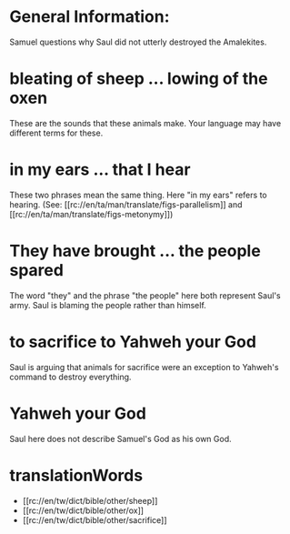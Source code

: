 # General Information:

Samuel questions why Saul did not utterly destroyed the Amalekites.

# bleating of sheep ... lowing of the oxen

These are the sounds that these animals make. Your language may have different terms for these.

# in my ears ... that I hear

These two phrases mean the same thing. Here "in my ears" refers to hearing. (See: [[rc://en/ta/man/translate/figs-parallelism]] and [[rc://en/ta/man/translate/figs-metonymy]])

# They have brought ... the people spared

The word "they" and the phrase "the people" here both represent Saul's army. Saul is blaming the people rather than himself.

# to sacrifice to Yahweh your God

Saul is arguing that animals for sacrifice were an exception to Yahweh's command to destroy everything.

# Yahweh your God

Saul here does not describe Samuel's God as his own God.

# translationWords

* [[rc://en/tw/dict/bible/other/sheep]]
* [[rc://en/tw/dict/bible/other/ox]]
* [[rc://en/tw/dict/bible/other/sacrifice]]
